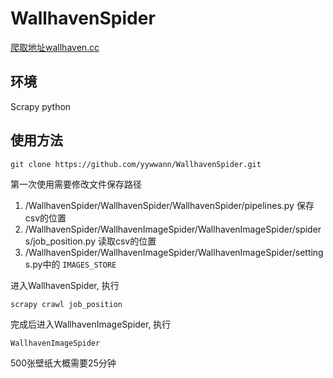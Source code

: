 # WallhavenSpider

[爬取地址wallhaven.cc](https://wallhaven.cc/toplist)

## 环境
Scrapy
python

## 使用方法

```shell
git clone https://github.com/yywwann/WallhavenSpider.git
```

第一次使用需要修改文件保存路径
1. /WallhavenSpider/WallhavenSpider/WallhavenSpider/pipelines.py 保存csv的位置
2. /WallhavenSpider/WallhavenImageSpider/WallhavenImageSpider/spiders/job_position.py 读取csv的位置
3. /WallhavenSpider/WallhavenImageSpider/WallhavenImageSpider/settings.py中的 `IMAGES_STORE`

进入WallhavenSpider, 执行

```shell
scrapy crawl job_position
```

完成后进入WallhavenImageSpider, 执行


```shell
WallhavenImageSpider
```

500张壁纸大概需要25分钟
